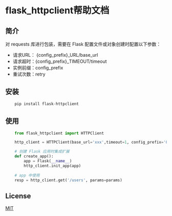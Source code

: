 # flask_httpclient帮助文档

## 简介

对 requests 库进行包装，需要在 Flask 配置文件或对象创建时配置以下参数：
* 请求URL： {config_prefix}_URL/base_url
* 请求超时：{config_prefix}_TIMEOUT/timeout
* 实例前缀：config_prefix
* 重试次数：retry


## 安装


```python
    pip install flask-httpclient
```

## 使用

```python
    from flask_httpclient import HTTPClient

    http_client = HTTPClient(base_url='xxx',timeout=1, config_prefix='OPEN_API')

    # 创建 Flask 应用时集成扩展
    def create_app():
        app = Flask(__name__)
        http_client.init_app(app)
    
    # app 中使用
    resp = http_client.get('/users', params=params)
```

## License

[MIT](https://github.com/pythonml/douyin_image/blob/master/LICENSE)